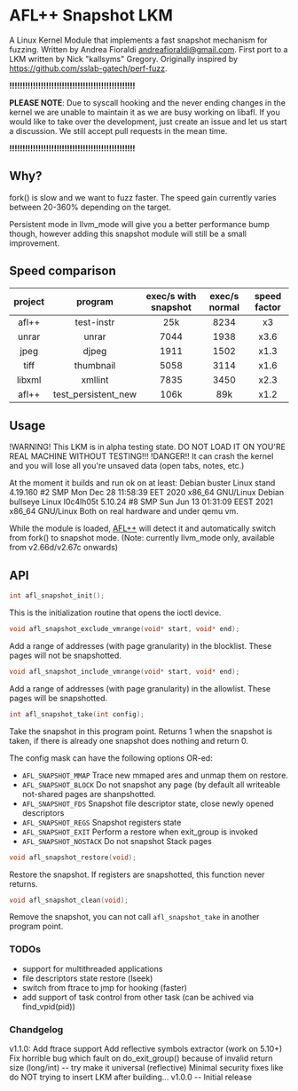 # AFL++ Snapshot LKM

A Linux Kernel Module that implements a fast snapshot mechanism for fuzzing.
Written by Andrea Fioraldi <andreafioraldi@gmail.com>.
First port to a LKM written by Nick "kallsyms" Gregory.
Originally inspired by https://github.com/sslab-gatech/perf-fuzz.

**!!!!!!!!!!!!!!!!!!!!!!!!!!!!!!!!!!!!!!!!!!!!!!!!**

**PLEASE NOTE**: Due to syscall hooking and the never ending changes in the kernel we are unable to maintain it as we are busy working on libafl. If you would like to take over the development, just create an issue and let us start a discussion. We still accept pull requests in the mean time.

**!!!!!!!!!!!!!!!!!!!!!!!!!!!!!!!!!!!!!!!!!!!!!!!!**

## Why?

fork() is slow and we want to fuzz faster.
The speed gain currently varies between 20-360% depending on the target.

Persistent mode in llvm_mode will give you a better performance bump though,
however adding this snapshot module will still be a small improvement.

## Speed comparison

|project|program|exec/s with snapshot|exec/s normal|speed factor|
|:-----:|:-----:|:------:|:-----:|:----------:|
|afl++|test-instr|25k|8234|x3|
|unrar|unrar|7044|1938|x3.6|
|jpeg|djpeg|1911|1502|x1.3|
|tiff|thumbnail|5058|3114|x1.6|
|libxml|xmllint|7835|3450|x2.3|
|afl++|test_persistent_new|106k|89k|x1.2|

## Usage

!WARNING! This LKM is in alpha testing state. DO NOT LOAD IT ON YOU'RE REAL MACHINE WITHOUT TESTING!!!
!DANGER!! It can crash the kernel and you will lose all you're unsaved data (open tabs, notes, etc.)

At the moment it builds and run ok on at least:
Debian buster Linux stand 4.19.160 #2 SMP Mon Dec 28 11:58:39 EET 2020 x86_64 GNU/Linux
Debian bullseye Linux l0c4lh05t 5.10.24 #8 SMP Sun Jun 13 01:31:09 EEST 2021 x86_64 GNU/Linux
Both on real hardware and under qemu vm.


While the module is loaded, [AFL++](https://github.com/AFLplusplus/AFLplusplus)
will detect it and automatically switch from fork() to snapshot mode.
(Note: currently llvm_mode only, available from v2.66d/v2.67c onwards)

## API

```c
int afl_snapshot_init();
```

This is the initialization routine that opens the ioctl device.

```c
void afl_snapshot_exclude_vmrange(void* start, void* end);
```

Add a range of addresses (with page granularity) in the blocklist.
These pages will not be snapshotted.

```c
void afl_snapshot_include_vmrange(void* start, void* end);
```

Add a range of addresses (with page granularity) in the allowlist.
These pages will be snapshotted.

```c
int afl_snapshot_take(int config);
```

Take the snapshot in this program point. Returns 1 when the snapshot is taken, if there is already one snapshot does nothing and return 0.

The config mask can have the following options OR-ed:

+ `AFL_SNAPSHOT_MMAP` Trace new mmaped ares and unmap them on restore.
+ `AFL_SNAPSHOT_BLOCK` Do not snapshot any page (by default all writeable not-shared pages are shanpshotted.
+ `AFL_SNAPSHOT_FDS` Snapshot file descriptor state, close newly opened descriptors
+ `AFL_SNAPSHOT_REGS` Snapshot registers state
+ `AFL_SNAPSHOT_EXIT` Perform a restore when exit_group is invoked
+ `AFL_SNAPSHOT_NOSTACK` Do not snapshot Stack pages

```c
void afl_snapshot_restore(void);
```

Restore the snapshot. If registers are snapshotted, this function never returns.

```c
void afl_snapshot_clean(void);
```

Remove the snapshot, you can not call `afl_snapshot_take` in another program point.

### TODOs

 + support for multithreaded applications
 + file descriptors state restore (lseek)
 + switch from ftrace to jmp for hooking (faster)
 + add support of task control from other task (can be achived via find_vpid(pid))

### Chandgelog

v1.1.0:
	Add ftrace support
	Add reflective symbols extractor (work on 5.10+)
	Fix horrible bug which fault on do_exit_group() because of invalid return size (long/int) -- try make it universal (reflective)
	Minimal security fixes like do NOT trying to insert LKM after building...
v1.0.0 -- Initial release
